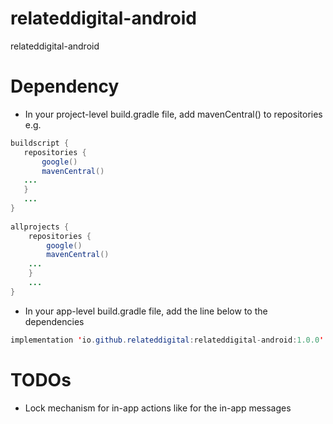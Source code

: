 # relateddigital-android
relateddigital-android

# Dependency

 - In your project-level build.gradle file, add mavenCentral() to repositories e.g.
 ```java
 buildscript {
    repositories {
        google()
        mavenCentral()
	...
    }
	...
 }
	
 allprojects {
     repositories {
         google()
         mavenCentral()
	 ...
     }
     ...
 }
 ```
 
 - In your app-level build.gradle file, add the line below to the dependencies
 ```java
 implementation 'io.github.relateddigital:relateddigital-android:1.0.0'
 ```
 
# TODOs
  - Lock mechanism for in-app actions like for the in-app messages
